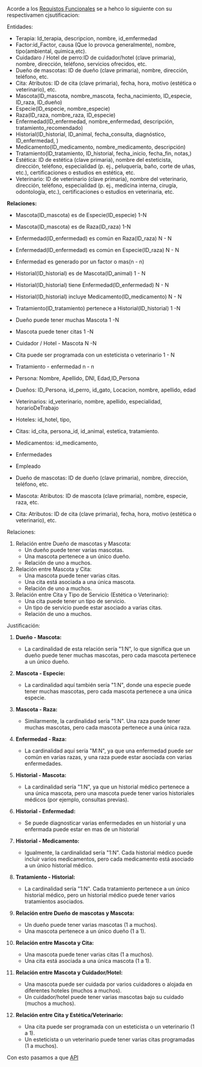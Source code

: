 Acorde a los [Requistos Funcionales](Requistos%20Funcionales.md) se a hehco lo siguiente con su respectivamen cjsutificacion:

Entidades:

* Terapia: Id_terapia, descripcion, nombre, id_emfermedad
* Factor:id_Factor, causa (Que lo provoca generalmente), nombre, tipo(ambiental, quimica,etc).
* Cuidadaro / Hotel de perro:ID de cuidador/hotel (clave primaria), nombre, dirección, teléfono, servicios ofrecidos, etc.
* Dueño de mascotas: ID de dueño (clave primaria), nombre, dirección, teléfono, etc.
* Cita: Atributos: ID de cita (clave primaria), fecha, hora, motivo (estética o veterinario), etc.
* Mascota(ID_mascota, nombre_mascota, fecha_nacimiento, ID_especie, ID_raza, ID_dueño)
* Especie(ID_especie, nombre_especie)
* Raza(ID_raza, nombre_raza, ID_especie)
* Enfermedad(ID_enfermedad, nombre_enfermedad, descripción, tratamiento_recomendado)
* Historial(ID_historial, ID_animal, fecha_consulta, diagnóstico, ID_enfermedad, )
* Medicamento(ID_medicamento, nombre_medicamento, descripción)
* Tratamiento(ID_tratamiento, ID_historial, fecha_inicio, fecha_fin, notas,)
* Estética: ID de estética (clave primaria), nombre del esteticista, dirección, teléfono, especialidad (p. ej., peluquería, baño, corte de uñas, etc.), certificaciones o estudios en estética, etc.
* Veterinario: ID de veterinario (clave primaria), nombre del veterinario, dirección, teléfono, especialidad (p. ej., medicina interna, cirugía, odontología, etc.), certificaciones o estudios en veterinaria, etc.

**Relaciones:**

* Mascota(ID_mascota) es de Especie(ID_especie)  1-N

* Mascota(ID_mascota) es de Raza(ID_raza) 1-N

* Enfermedad(ID_enfermedad) es común en Raza(ID_raza) N - N

* Enfermedad(ID_enfermedad) es común en Especie(ID_raza) N - N

* Enfermedad es generado por un factor o mas(n - n)

* Historial(ID_historial) es de Mascota(ID_animal) 1 - N

* Historial(ID_historial) tiene Enfermedad(ID_enfermedad) N - N

* Historial(ID_historial) incluye Medicamento(ID_medicamento) N - N

* Tratamiento(ID_tratamiento) pertenece a Historial(ID_historial) 1 -N

* Dueño puede tener muchas Mascota 1 -N

* Mascota puede tener citas 1 -N

* Cuidador / Hotel - Mascota N -N

* Cita puede ser programada con un esteticista o veterinario 1 - N

* Tratamiento - enfermedad n - n

* Persona: Nombre, Apellido, DNI, Edad,ID_Persona

* Dueños: ID_Persona, id_perro, id_gato, Locacion, nombre, apellido, edad

* Veterinarios: id_veterinario, nombre, apellido, especialidad, horarioDeTrabajo

* Hoteles: id_hotel, tipo,

* Citas: id_cita, persona_id, id_animal, estetica, tratamiento.

* Medicamentos: id_medicamento,

* Enfermedades

* Empleado

* Dueño de mascotas: ID de dueño (clave primaria), nombre, dirección, teléfono, etc.

* Mascota: Atributos: ID de mascota (clave primaria), nombre, especie, raza, etc.

* Cita: Atributos: ID de cita (clave primaria), fecha, hora, motivo (estética o veterinario), etc.

Relaciones:

1. Relación entre Dueño de mascotas y Mascota:
   * Un dueño puede tener varias mascotas.
   * Una mascota pertenece a un único dueño.
   * Relación de uno a muchos.
1. Relación entre Mascota y Cita:
   * Una mascota puede tener varias citas.
   * Una cita está asociada a una única mascota.
   * Relación de uno a muchos.
1. Relación entre Cita y Tipo de Servicio (Estética o Veterinario):
   * Una cita puede tener un tipo de servicio.
   * Un tipo de servicio puede estar asociado a varias citas.
   * Relación de uno a muchos.

Justificación:

1. **Dueño - Mascota:**
   
   * La cardinalidad de esta relación sería "1:N", lo que significa que un dueño puede tener muchas mascotas, pero cada mascota pertenece a un único dueño.
1. **Mascota - Especie:**
   
   * La cardinalidad aquí también sería "1:N", donde una especie puede tener muchas mascotas, pero cada mascota pertenece a una única especie.
1. **Mascota - Raza:**
   
   * Similarmente, la cardinalidad sería "1:N". Una raza puede tener muchas mascotas, pero cada mascota pertenece a una única raza.
1. **Enfermedad - Raza:**
   
   * La cardinalidad aquí sería "M:N", ya que una enfermedad puede ser común en varias razas, y una raza puede estar asociada con varias enfermedades.
1. **Historial - Mascota:**
   
   * La cardinalidad sería "1:N", ya que un historial médico pertenece a una única mascota, pero una mascota puede tener varios historiales médicos (por ejemplo, consultas previas).
1. **Historial - Enfermedad:**
   
   * Se puede diagnosticar varias enfermedades en un historial y una enfermada puede estar en mas de un historial
1. **Historial - Medicamento:**
   
   * Igualmente, la cardinalidad sería "1:N". Cada historial médico puede incluir varios medicamentos, pero cada medicamento está asociado a un único historial médico.
1. **Tratamiento - Historial:**
   
   * La cardinalidad sería "1:N". Cada tratamiento pertenece a un único historial médico, pero un historial médico puede tener varios tratamientos asociados.
1. **Relación entre Dueño de mascotas y Mascota:**
   
   * Un dueño puede tener varias mascotas (1 a muchos).
   * Una mascota pertenece a un único dueño (1 a 1).
1. **Relación entre Mascota y Cita:**
   
   * Una mascota puede tener varias citas (1 a muchos).
   * Una cita está asociada a una única mascota (1 a 1).
1. **Relación entre Mascota y Cuidador/Hotel:**
   
   * Una mascota puede ser cuidada por varios cuidadores o alojada en diferentes hoteles (muchos a muchos).
   * Un cuidador/hotel puede tener varias mascotas bajo su cuidado (muchos a muchos).
1. **Relación entre Cita y Estética/Veterinario:**
   
   * Una cita puede ser programada con un esteticista o un veterinario (1 a 1).
   * Un esteticista o un veterinario puede tener varias citas programadas (1 a muchos).



Con esto pasamos a que [API](API.md)
